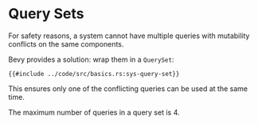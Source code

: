 # Query Sets

For safety reasons, a system cannot have multiple queries with mutability
conflicts on the same components.

Bevy provides a solution: wrap them in a `QuerySet`:

```rust,no_run,noplayground
{{#include ../code/src/basics.rs:sys-query-set}}
```

This ensures only one of the conflicting queries can be used at the same time.

The maximum number of queries in a query set is 4.
